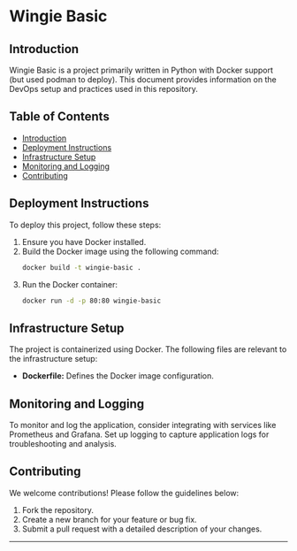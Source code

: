 
# Wingie Basic

## Introduction

Wingie Basic is a project primarily written in Python with Docker support (but used podman to deploy). This document provides information on the DevOps setup and practices used in this repository.

## Table of Contents

- [Introduction](#introduction)
- [Deployment Instructions](#deployment-instructions)
- [Infrastructure Setup](#infrastructure-setup)
- [Monitoring and Logging](#monitoring-and-logging)
- [Contributing](#contributing)



## Deployment Instructions

To deploy this project, follow these steps:

1. Ensure you have Docker installed.
2. Build the Docker image using the following command:
   ```bash
   docker build -t wingie-basic .
   ```
3. Run the Docker container:
   ```bash
   docker run -d -p 80:80 wingie-basic
   ```

## Infrastructure Setup

The project is containerized using Docker. The following files are relevant to the infrastructure setup:

- **Dockerfile:** Defines the Docker image configuration.

## Monitoring and Logging

To monitor and log the application, consider integrating with services like Prometheus and Grafana. Set up logging to capture application logs for troubleshooting and analysis.

## Contributing

We welcome contributions! Please follow the guidelines below:

1. Fork the repository.
2. Create a new branch for your feature or bug fix.
3. Submit a pull request with a detailed description of your changes.


---

